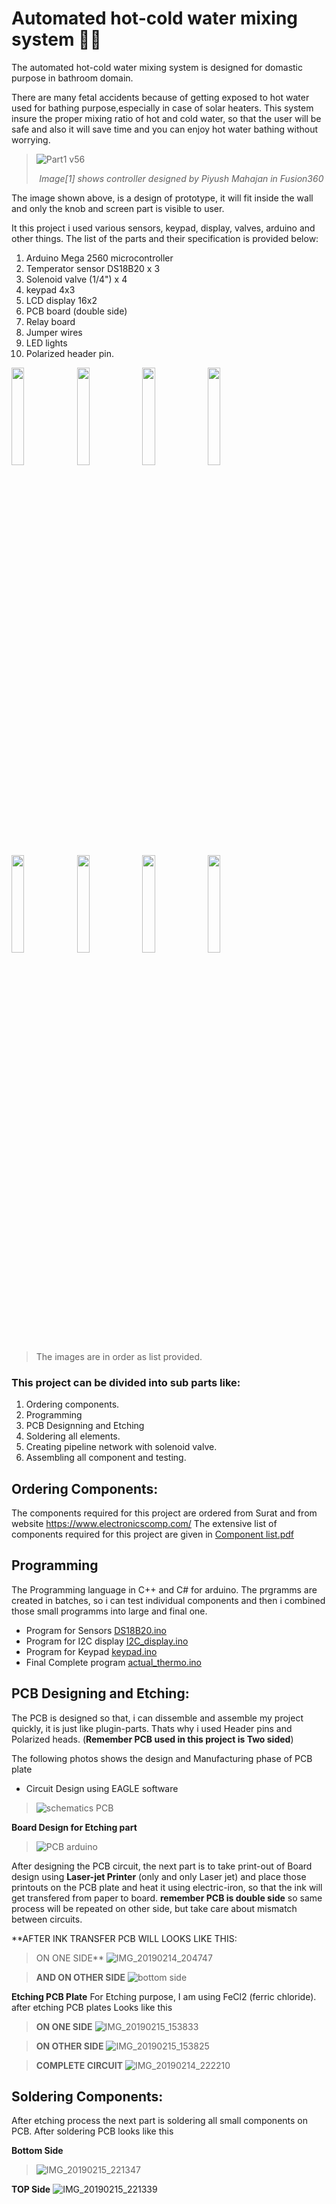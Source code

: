 # Automated hot-cold water mixing system 🚿🛀 


The automated hot-cold water mixing system is designed for domastic purpose in bathroom domain. 

There are many fetal accidents because of getting exposed to hot water used for bathing purpose,especially in case of solar heaters. This system insure the proper mixing ratio of hot and cold water, so that the user will be safe and also it will save time and you can enjoy hot water bathing without worrying.

> ![Part1 v56](https://user-images.githubusercontent.com/71897685/146817378-ad76bb1b-8dac-4e6a-b097-ad9828195dda.jpg)
> <p align = 'center' ><i> Image[1] shows controller designed by Piyush Mahajan in Fusion360 </i></p>

The image shown above, is a design of prototype, it will fit inside the wall and only the knob and screen part is visible to user.

It this project i used various sensors, keypad, display, valves, arduino and other things. The list of the parts and their specification is provided below:
1. Arduino Mega 2560 microcontroller
2. Temperator sensor DS18B20 x 3
3. Solenoid valve (1/4") x 4
4. keypad 4x3
5. LCD display 16x2
6. PCB board (double side)
7. Relay board
8. Jumper wires
9. LED lights
10. Polarized header pin.

<div class = "row" >
  <div class = "column">
    <img width = '20%' src = https://user-images.githubusercontent.com/71897685/150060550-def1eb6b-8ddf-49df-848a-c633910b4d4b.jpg />
    <img width = '20%' src = https://user-images.githubusercontent.com/71897685/150060558-b0050d12-6cf7-49fc-9179-dcebd2293592.jpg />
    <img width = '20%' src = https://user-images.githubusercontent.com/71897685/150060545-810a9deb-b1f7-4454-9226-e63ef6dcc42c.jpeg />
    <img width = '20%' src =https://user-images.githubusercontent.com/71897685/150060552-f7db528e-b274-4d87-ba5f-819542236cbc.png />
  </div>
  <div class = 'column'>
    <img width = '20%' src = https://user-images.githubusercontent.com/71897685/150062816-31675b3a-aff5-475f-9422-11c0912bf194.jpg />
    <img width = '20%' src = https://user-images.githubusercontent.com/71897685/150060542-ea6a34ac-ccbc-41ac-8904-689271a655b7.jpg />
    <img width = '20%' src = https://user-images.githubusercontent.com/71897685/150060534-39bc7213-354f-4d23-a309-adaa182d1dce.jpg />
    <img width = '20%' src = https://user-images.githubusercontent.com/71897685/150060555-9b78771c-b25d-4483-b9d5-3b905c49c910.jpg />
  </div>
 </div>

> The images are in order as list provided.

 
### This project can be divided into sub parts like:
1. Ordering components.
2. Programming
3. PCB Designning and Etching
4. Soldering all elements.
5. Creating pipeline network with solenoid valve.
6. Assembling all component and testing.

## Ordering Components:
The components required for this project are ordered from Surat and from website https://www.electronicscomp.com/
The extensive list of components required for this project are given in [Component list.pdf](https://github.com/piyumaha12/Automated-hot-cold-water-mixing-system/blob/b01df66d3225a2e69d0bdbaa8d460133292a6547/Component%20list.pdf)

## Programming

The Programming language in C++ and C# for arduino. The prgramms are created in batches, so i can test individual components and then i combined those small programms into large and final one. 
- Program for Sensors [DS18B20.ino](https://github.com/piyumaha12/Automated-hot-cold-water-mixing-system/blob/e4a5798c5aa17a2d253fdcf8342bfb3c042deca8/DS18B20.ino)
- Program for I2C display [I2C_display.ino](https://github.com/piyumaha12/Automated-hot-cold-water-mixing-system/blob/e4a5798c5aa17a2d253fdcf8342bfb3c042deca8/I2C_display.ino)
- Program for Keypad [keypad.ino](https://github.com/piyumaha12/Automated-hot-cold-water-mixing-system/blob/e4a5798c5aa17a2d253fdcf8342bfb3c042deca8/keypad.ino)
- Final Complete program [actual_thermo.ino](https://github.com/piyumaha12/Automated-hot-cold-water-mixing-system/blob/e4a5798c5aa17a2d253fdcf8342bfb3c042deca8/actual_thermo.ino)

## PCB Designing and Etching:
The PCB is designed so that, i can dissemble and assemble my project quickly, it is just like plugin-parts. Thats why i used Header pins and Polarized heads. (**Remember PCB used in this project is Two sided**)

The following photos shows the design and Manufacturing phase of PCB plate
- Circuit Design using EAGLE software
> ![schematics PCB](https://user-images.githubusercontent.com/71897685/150065919-75f2de0f-818a-4589-b9f3-0f3659cd4ccf.JPG)

**Board Design for Etching part**

> ![PCB arduino](https://user-images.githubusercontent.com/71897685/150065940-55a07f83-1886-4032-9931-7456b0d3ce27.JPG)

After designing the PCB circuit, the next part is to take print-out of Board design using **Laser-jet Printer** (only and only Laser jet) and place those printouts on the PCB plate and heat it using electric-iron, so that the ink will get transfered from paper to board. **remember PCB is double side** so same process will be repeated on other side, but take care about mismatch between circuits.

**AFTER INK TRANSFER PCB WILL LOOKS LIKE THIS:
> ON ONE SIDE**
> ![IMG_20190214_204747](https://user-images.githubusercontent.com/71897685/150066642-726ea0cc-b40d-4c54-9365-d2f505bf5c92.jpg)

> **AND ON OTHER SIDE**
> ![bottom side](https://user-images.githubusercontent.com/71897685/150066916-58ee8f5a-7777-4cba-8fed-0eae0fe2f9fe.png)

**Etching PCB Plate**
For Etching purpose, I am using FeCl2 (ferric chloride). after etching PCB plates Looks like this

> **ON ONE SIDE**
> ![IMG_20190215_153833](https://user-images.githubusercontent.com/71897685/150067396-b693f710-f80a-4e19-9f7d-4b315e8d557b.jpg)

> **ON OTHER SIDE**
> ![IMG_20190215_153825](https://user-images.githubusercontent.com/71897685/150067435-1ae4cfa7-aaf0-4274-986a-c3cb463c13a4.jpg)

> **COMPLETE CIRCUIT**
> ![IMG_20190214_222210](https://user-images.githubusercontent.com/71897685/150067475-ee9f2a1c-2ff4-4cc1-8ffc-0ac1582ab34e.jpg)


## Soldering Components:
After etching process the next part is soldering all small components on PCB. After soldering PCB looks like this

**Bottom Side**
>![IMG_20190215_221347](https://user-images.githubusercontent.com/71897685/150067670-32be80c2-5391-4714-ac9f-74b6571daa7d.jpg)


**TOP Side**
![IMG_20190215_221339](https://user-images.githubusercontent.com/71897685/150067686-e8a0dcb3-53eb-4c88-8a6f-6eef75c90187.jpg)


